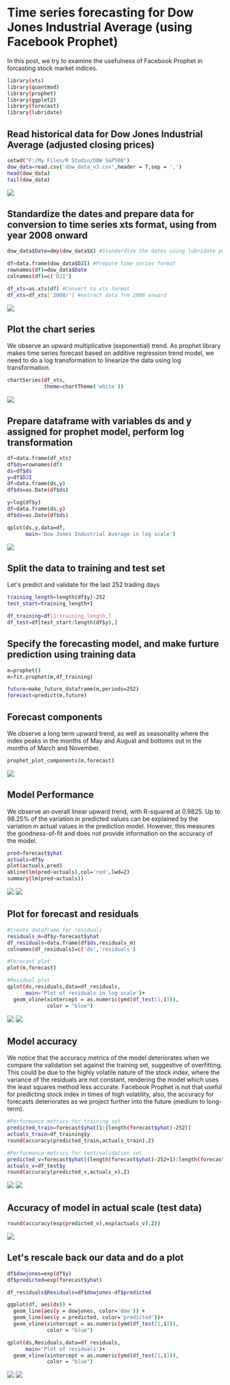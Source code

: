 # Time series forecasting for Dow Jones Industrial Average (using Facebook Prophet)
In this post, we try to examine the usefulness of Facebook Prophet in forcasting stock market indices.
```bash
library(xts)
library(quantmod)
library(prophet)
library(ggplot2)
library(forecast)
library(lubridate) 
```

## Read historical data for Dow Jones Industrial Average (adjusted closing prices)
```bash
setwd("F:/My Files/R Studio/DOW S&P500")
dow_data=read.csv('dow_data_v3.csv',header = T,sep = ',')
head(dow_data)
tail(dow_data) 
```
![](https://github.com/Royston-Soh/dow-facebook-prophet/blob/main/pic/1%20head_tail.jpg)

## Standardize the dates and prepare data for conversion to time series xts format, using from year 2008 onward
```bash
dow_data$Date=dmy(dow_data$X) #Standardize the dates using lubridate package

df=data.frame(dow_data$DJI) #Prepare time series format
rownames(df)=dow_data$Date
colnames(df)=c('DJI')

df_xts=as.xts(df) #Convert to xts format
df_xts=df_xts['2008/'] #extract data frm 2008 onward
```
![](https://github.com/Royston-Soh/dow-facebook-prophet/blob/main/pic/2%20time%20series.jpg)

## Plot the chart series
We observe an upward multiplicative (exponential) trend. As prophet library makes time series forecast based on additive regression trend model, we need to do a log transformation to linearize the data using log transformation.
```bash
chartSeries(df_xts,
            theme=chartTheme('white')) 
```
![](https://github.com/Royston-Soh/dow-facebook-prophet/blob/main/pic/3%20dow%20plot.jpg)
         
## Prepare dataframe with variables ds and y assigned for prophet model, perform log transformation
```bash
df=data.frame(df_xts)
df$ds=rownames(df)
ds=df$ds
y=df$DJI
df=data.frame(ds,y)
df$ds=as.Date(df$ds)

y=log(df$y)
df=data.frame(ds,y)
df$ds=as.Date(df$ds)

qplot(ds,y,data=df,
      main='Dow Jones Industrial Average in log scale')
```
![](https://github.com/Royston-Soh/dow-facebook-prophet/blob/main/pic/4%20plot%20log%20scale.jpg)

## Split the data to training and test set
Let's predict and validate for the last 252 trading days

```bash
training_length=length(df$y)-252
test_start=training_length+1

df_training=df[1:training_length,]
df_test=df[test_start:length(df$y),] 
```

## Specify the forecasting model, and make furture prediction using training data
```bash
m=prophet()
m=fit.prophet(m,df_training) 

future=make_future_dataframe(m,periods=252)
forecast=predict(m,future)
```

## Forecast components
We observe a long term upward trend, as well as seasonality where the index peaks in the months of May and August and bottoms out in the months of March and November.
```bash
prophet_plot_components(m,forecast) 
```
![](https://github.com/Royston-Soh/dow-facebook-prophet/blob/main/pic/5%20plot%202%20components.jpg)

## Model Performance
We observe an overall linear upward trend, with R-squared at 0.9825. Up to 98.25% of the variation in predicted values can be explained by the variation in actual values in the prediction model. However, this measures the goodness-of-fit and does not provide information on the accuracy of the model.

```bash
pred=forecast$yhat
actuals=df$y
plot(actuals,pred) 
abline(lm(pred~actuals),col='red',lwd=2)
summary(lm(pred~actuals))
```
![](https://github.com/Royston-Soh/dow-facebook-prophet/blob/main/pic/6%20Least%20sq%20plot.jpg)
![](https://github.com/Royston-Soh/dow-facebook-prophet/blob/main/pic/7%20R%20squared_.jpg)

## Plot for forecast and residuals
```bash
#Create dataframe for residuals
residuals_m=df$y-forecast$yhat
df_residuals=data.frame(df$ds,residuals_m)
colnames(df_residuals)=c('ds','residuals') 

#Forecast plot
plot(m,forecast)

#Residual plot
qplot(ds,residuals,data=df_residuals,
      main='Plot of residuals in log scale')+
  geom_vline(xintercept = as.numeric(ymd(df_test[1,1])), 
             color = "blue") 
```
![](https://github.com/Royston-Soh/dow-facebook-prophet/blob/main/pic/8%20plot%20predictions.jpg)
![](https://github.com/Royston-Soh/dow-facebook-prophet/blob/main/pic/9%20plot%20residuals.jpg)

## Model accuracy
We notice that the accuracy metrics of the model deteriorates when we compare the validation set against the training set, suggestive of overfitting. This could be due to the highly volatile nature of the stock index, where the variance of the residuals are not constant, rendering the model which uses the least squares method less accurate. Facebook Prophet is not that useful for predicting stock index in times of high volatility, also, the accuracy for forecasts deteriorates as we project further into the future (medium to long-term).
```bash
#Performance metrics for training set
predicted_train=forecast$yhat[1:(length(forecast$yhat)-252)]
actuals_train=df_training$y
round(accuracy(predicted_train,actuals_train),2)

#Performance metrics for test/validation set
predicted_v=forecast$yhat[(length(forecast$yhat)-252+1):length(forecast$yhat)]
actuals_v=df_test$y
round(accuracy(predicted_v,actuals_v),2) 
```
![](https://github.com/Royston-Soh/dow-facebook-prophet/blob/main/pic/10%20accuracy_training.jpg)
![](https://github.com/Royston-Soh/dow-facebook-prophet/blob/main/pic/11%20Accuracy_test.jpg)

## Accuracy of model in actual scale (test data)
```bash
round(accuracy(exp(predicted_v),exp(actuals_v),2))
```
![](https://github.com/Royston-Soh/dow-facebook-prophet/blob/main/pic/12%20Accuracy_test_actual%20scale.jpg)

## Let's rescale back our data and do a plot
```bash
df$dowjones=exp(df$y)
df$predicted=exp(forecast$yhat)

df_residuals$Residuals=df$dowjones-df$predicted

ggplot(df, aes(ds)) + 
  geom_line(aes(y = dowjones, color='dow')) + 
  geom_line(aes(y = predicted, color='predicted'))+
  geom_vline(xintercept = as.numeric(ymd(df_test[1,1])), 
             color = "blue")

qplot(ds,Residuals,data=df_residuals,
      main='Plot of residuals')+
  geom_vline(xintercept = as.numeric(ymd(df_test[1,1])), 
             color = "blue")
```
![](https://github.com/Royston-Soh/dow-facebook-prophet/blob/main/pic/13%20plot%20actual%20scale.jpg)
![](https://github.com/Royston-Soh/dow-facebook-prophet/blob/main/pic/14%20plot%20actual%20residuals.jpg)



